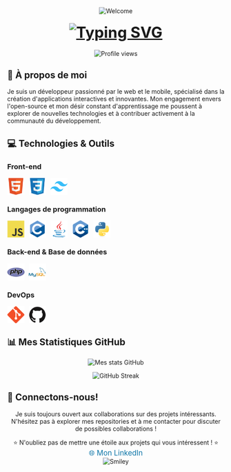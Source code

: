 <div align="center">
    <img src="https://github.com/fnky/fnky/raw/fnky/img/welcome-fire.gif" alt="Welcome" align="center">
</div>

<h1 align="center" style="font-size: 2.5em; margin: 20px;">
    <a href="https://git.io/typing-svg">
        <img src="https://readme-typing-svg.herokuapp.com?font=Fira+Code&weight=600&size=25&pause=1000&color=25F73F&center=true&vCenter=true&width=500&lines=Bonjour+%C3%A0+Tous+👋;Je+suis+Abderrahmane+Ahlallay;Je+suis+un+developeur+web"
            alt="Typing SVG" />
    </a>
</h1>

<p align="center">
    <img src="https://komarev.com/ghpvc/?username=VotreUsername&color=blue" alt="Profile views" />
</p>

## 🚀 À propos de moi

Je suis un développeur passionné par le web et le mobile, spécialisé dans la création d'applications interactives et innovantes. Mon engagement envers l'open-source et mon désir constant d'apprentissage me poussent à explorer de nouvelles technologies et à contribuer activement à la communauté du développement.

## 💻 Technologies & Outils

### Front-end
<p align="left" style="display: flex; gap: 10px; flex-wrap: wrap;">
    <img src="https://raw.githubusercontent.com/devicons/devicon/master/icons/html5/html5-original.svg" alt="HTML5" width="40" height="40" />
    <img src="https://raw.githubusercontent.com/devicons/devicon/master/icons/css3/css3-original.svg" alt="CSS3" width="40" height="40" />
    <img src="https://raw.githubusercontent.com/devicons/devicon/master/icons/tailwindcss/tailwindcss-original.svg" alt="Tailwind CSS" width="40" height="40" />
</p>

### Langages de programmation
<p align="left" style="display: flex; gap: 10px; flex-wrap: wrap;">
    <img src="https://raw.githubusercontent.com/devicons/devicon/master/icons/javascript/javascript-original.svg" alt="JavaScript" width="40" height="40" />
    <img src="https://raw.githubusercontent.com/devicons/devicon/master/icons/c/c-original.svg" alt="C" width="40" height="40" />
    <img src="https://raw.githubusercontent.com/devicons/devicon/master/icons/java/java-original.svg" alt="Java" width="40" height="40" />
    <img src="https://raw.githubusercontent.com/devicons/devicon/master/icons/cplusplus/cplusplus-original.svg" alt="C++" width="40" height="40" />
    <img src="https://raw.githubusercontent.com/devicons/devicon/master/icons/python/python-original.svg" alt="Python" width="40" height="40" />
</p>

### Back-end & Base de données
<p align="left" style="display: flex; gap: 10px; flex-wrap: wrap;">
    <img src="https://raw.githubusercontent.com/devicons/devicon/master/icons/php/php-original.svg" alt="PHP" width="40" height="40" />
    <img src="https://raw.githubusercontent.com/devicons/devicon/master/icons/mysql/mysql-original-wordmark.svg" alt="MySQL" width="40" height="40" />
</p>

### DevOps
<p align="left" style="display: flex; gap: 10px; flex-wrap: wrap;">
    <img src="https://raw.githubusercontent.com/devicons/devicon/master/icons/git/git-original.svg" alt="Git" width="40" height="40" />
    <img src="https://raw.githubusercontent.com/devicons/devicon/master/icons/github/github-original.svg" alt="GitHub" width="40" height="40" />
</p>

## 📊 Mes Statistiques GitHub

<p align="center">
    <img src="https://github-readme-stats.vercel.app/api?username=Ahlallay&show_icons=true&theme=radical" alt="Mes stats GitHub" />
</p>

<p align="center">
    <img src="https://github-readme-streak-stats.herokuapp.com/?user=Ahlallay&theme=radical" alt="GitHub Streak" />
</p>

## 🤝 Connectons-nous!

<p align="center">
    Je suis toujours ouvert aux collaborations sur des projets intéressants. N'hésitez pas à explorer mes repositories et à me contacter pour discuter de possibles collaborations !
</p>

<div align="center">
    ⭐️ N'oubliez pas de mettre une étoile aux projets qui vous intéressent ! ⭐️
</div>

<div align="center">
    <a href="https://www.linkedin.com/in/ahlallay/" target="_blank" style="color: #0e76a8; text-decoration: none; font-size: 1.2em;">🌐 Mon LinkedIn</a>
</div>

<div align="center">
    <img src="https://github.com/fnky/fnky/raw/fnky/img/smile.gif" alt="Smiley" align="center">
</div>

